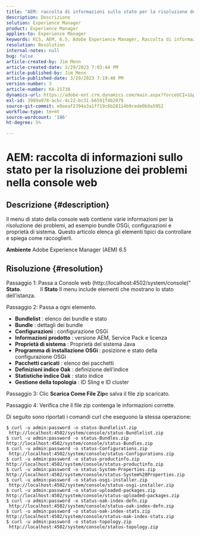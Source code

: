 ```yaml
---
title: "AEM: raccolta di informazioni sullo stato per la risoluzione dei problemi nella console web"
description: Descrizione
solution: Experience Manager
product: Experience Manager
applies-to: Experience Manager
keywords: KCS, AEM, 6.5, Adobe Experience Manager, Raccolta di informazioni sullo stato, risoluzione dei problemi, Console web, Procedura
resolution: Resolution
internal-notes: null
bug: false
article-created-by: Jim Menn
article-created-date: 3/29/2023 7:03:44 PM
article-published-by: Jim Menn
article-published-date: 3/29/2023 7:19:40 PM
version-number: 3
article-number: KA-21738
dynamics-url: https://adobe-ent.crm.dynamics.com/main.aspx?forceUCI=1&pagetype=entityrecord&etn=knowledgearticle&id=13fb7368-64ce-ed11-b597-6045bd006793
exl-id: 3989a978-acbc-4c22-bc31-b6591f4b2079
source-git-commit: e0aeaf2394a3a1ff19c6b28114b9cede0b9a5952
workflow-type: tm+mt
source-wordcount: '186'
ht-degree: 5%

---
```


# AEM: raccolta di informazioni sullo stato per la risoluzione dei problemi nella console web

## Descrizione {#description}


Il menu di stato della console web contiene varie informazioni per la risoluzione dei problemi, ad esempio bundle OSGi, configurazioni e proprietà di sistema.
Questo articolo elenca gli elementi tipici da controllare e spiega come raccoglierli.

<b>Ambiente</b>
Adobe Experience Manager (AEM) 6.5


## Risoluzione {#resolution}


Passaggio 1: Passa a Console web (http://localhost:4502/system/console)&quot; <b>Stato</b>.
            Il <b>Stato</b> Il menu include elementi che mostrano lo stato dell’istanza.

Passaggio 2: Passa a ogni elemento.

- <b>Bundlelist</b> : elenco dei bundle e stato
- <b>Bundle</b> : dettagli dei bundle
- <b>Configurazioni</b> : configurazione OSGi
- <b>Informazioni prodotto</b> : versione AEM, Service Pack e licenza
- <b>Proprietà di sistema</b> : Proprietà del sistema Java
- <b>Programma di installazione OSGi </b>: posizione e stato della configurazione OSGi
- <b>Pacchetti caricati</b> : elenco dei pacchetti
- <b>Definizioni indice Oak</b> : definizione dell’indice
- <b>Statistiche indice Oak</b> : stato indice
- <b>Gestione della topologia</b> : ID Sling e ID cluster


Passaggio 3: Clic <b>Scarica Come File Zip</b>e salva il file zip scaricato.

Passaggio 4: Verifica che il file zip contenga le informazioni corrette.

Di seguito sono riportati i comandi curl che eseguono la stessa operazione:


```
$ curl -u admin:password -o status-Bundlelist.zip        http://localhost:4502/system/console/status-Bundlelist.zip
$ curl -u admin:password -o status-Bundles.zip           http://localhost:4502/system/console/status-Bundles.zip
$ curl -u admin:password -o status-Configurations.zip    http://localhost:4502/system/console/status-Configurations.zip
$ curl -u admin:password -o status-productinfo.zip       http://localhost:4502/system/console/status-productinfo.zip
$ curl -u admin:password -o status-System-Properties.zip http://localhost:4502/system/console/status-System%20Properties.zip
$ curl -u admin:password -o status-osgi-installer.zip    http://localhost:4502/system/console/status-osgi-installer.zip
$ curl -u admin:password -o status-uploaded-packages.zip http://localhost:4502/system/console/status-uploaded-packages.zip
$ curl -u admin:password -o status-oak-index-defn.zip    http://localhost:4502/system/console/status-oak-index-defn.zip
$ curl -u admin:password -o status-oak-index-stats.zip   http://localhost:4502/system/console/status-oak-index-stats.zip
$ curl -u admin:password -o status-topology.zip          http://localhost:4502/system/console/status-topology.zip
```
